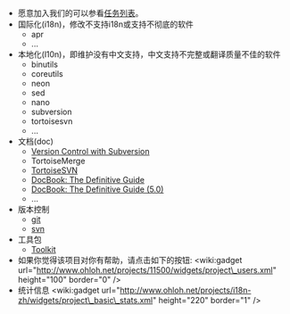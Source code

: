   * 愿意加入我们的可以参看[任务列表](http://code.google.com/p/i18n-zh/issues/list?q=label:Type-Task)。
  * 国际化(i18n)，修改不支持i18n或支持不彻底的软件
    * apr
    * ...
  * 本地化(l10n)，即维护没有中文支持，中文支持不完整或翻译质量不佳的软件
    * binutils
    * coreutils
    * neon
    * sed
    * nano
    * subversion
    * tortoisesvn
    * ...
  * 文档(doc)
    * [Version Control with Subversion](svnbook.md)
    * TortoiseMerge
    * [TortoiseSVN](TortoiseSVN.md)
    * [DocBook: The Definitive Guide](DocBook4.md)
    * [DocBook: The Definitive Guide (5.0)](DocBook.md)
    * ...
  * 版本控制
    * [git](VCS.md)
    * [svn](VCS.md)
  * 工具包
    * [Toolkit](Toolkit.md)
  * 如果你觉得该项目对你有帮助，请点击如下的按钮:
&lt;wiki:gadget url="http://www.ohloh.net/projects/11500/widgets/project\_users.xml" height="100"  border="0" /&gt;
  * 统计信息
&lt;wiki:gadget url="http://www.ohloh.net/projects/i18n-zh/widgets/project\_basic\_stats.xml" height="220" border="1" /&gt;